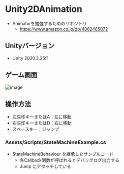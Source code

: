 # Unity2DAnimation

- Animatorを勉強するためのリポジトリ  
  - https://www.amazon.co.jp/dp/4862465072

## Unityバージョン

- Unity 2020.3.25f1

## ゲーム画面
![image](https://user-images.githubusercontent.com/10719941/147939610-411f29eb-58f6-463d-8f51-04a7481e9b6b.png)

## 操作方法

- 左矢印キーまたはA：左に移動
- 右矢印キーまたはD：右に移動
- スペースキー：ジャンプ

### Assets/Scripts/StateMachineExample.cs

- StateMachineBehaviour を継承したサンプルコード
  - 各Callback関数が呼ばれるとデバッグログ出力する
  - Jump にアタッチしている

